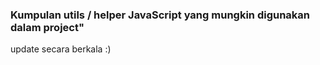 ### Kumpulan utils / helper JavaScript yang mungkin digunakan dalam project"

update secara berkala :)